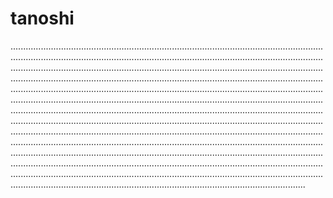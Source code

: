 # tanoshi
.................................................................................................................................................................................................................................................................................................................................................................................................................................................................................................................................................................................................................................................................................................................................................................................................................................................................................................................................................................................................................................................................................................................................................................................................................................................................................................................................................................................................................................................................................................................................................................................................................................................................................................................................................................................................
